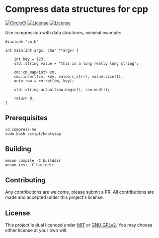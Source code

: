 # Compress data structures for cpp

[![CircleCI](https://circleci.com/gh/o-mdr/compress-me.svg?style=svg&circle-token=15153e079b8e597f4d30dfcd35766b16ce07f0b3)](https://app.circleci.com/pipelines/github/o-mdr/compress-me)
[![License](https://img.shields.io/badge/license-GPL-green.svg)](https://github.com/o-mdr/compress-me/blob/main/COPYING) 
[![License](https://img.shields.io/badge/license-MIT-green.svg)](https://github.com/o-mdr/compress-me/blob/main/LICENSE) 

Use compression with data structures, minimal example:
```
#include "cm.h"

int main(int argc, char **argv) {

    int key = 123;
    std::string value = "this is a long really long string";

    cm::cm_map<int> cm;    
    cm::insert(cm, key, value.c_str(), value.size());
    auto raw = cm::at(cm, key);

    std::string actual(raw.begin(), raw.end());

    return 0;
}
```

## Prerequisites
```
cd compress-me
sudo bash script/bootstap
```

## Building
```
meson compile -C builddir
meson test -C builddir
 ```

## Contributing
Any contributions are welcome, please submit a PR. All contributions are made and accepted under this project's license. 

## License
This project is dual licenced under [MIT](LICENSE) or [GNU GPLv2](COPYING).
You may choose either license at your own will.
